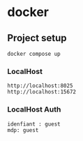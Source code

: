 # docker
 
## Project setup
```
docker compose up
```

### LocalHost
```
http://localhost:8025
http://localhost:15672

```
### LocalHost Auth
 ```
 idenfiant : guest
 mdp: guest
 ```